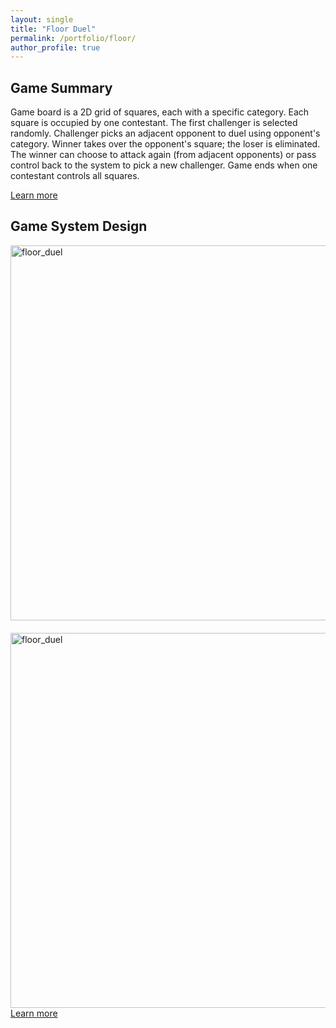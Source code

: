```yaml
---
layout: single
title: "Floor Duel"
permalink: /portfolio/floor/
author_profile: true
---
```

## Game Summary 
Game board is a 2D grid of squares, each with a specific category. Each square is occupied by one contestant. The first challenger is selected randomly. Challenger picks an adjacent opponent to duel using opponent's category. Winner takes over the opponent's square; the loser is eliminated. The winner can choose to attack again (from adjacent opponents) or pass control back to the system to pick a new challenger. Game ends when one contestant controls all squares.


<a href="https://www.fox.com/the-floor/" class="btn btn--primary">Learn more</a>


## Game System Design

<img src="/blog/assets/images/duel_1.png" alt="floor_duel" width="600" style="margin-bottom: 20px;">

<img src="/blog/assets/images/duel_2.png" alt="floor_duel" width="600">

<br>
<a href="/blog/Game/Floor-SystemDesign/" class="btn btn--primary">Learn more</a>
